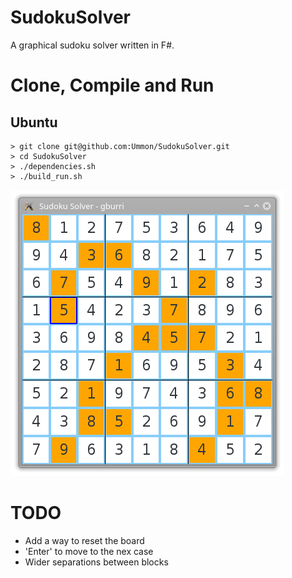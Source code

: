 # SudokuSolver
A graphical sudoku solver written in F#.

# Clone, Compile and Run

## Ubuntu

```
> git clone git@github.com:Ummon/SudokuSolver.git
> cd SudokuSolver
> ./dependencies.sh
> ./build_run.sh
```

![screenshot](/Doc/sudoku_solver_screenshot.png?raw=true)


# TODO

* Add a way to reset the board
* 'Enter' to move to the nex case
* Wider separations between blocks
